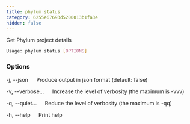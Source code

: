 ```yaml
---
title: phylum status
category: 6255e67693d5200013b1fa3e
hidden: false
---
```


Get Phylum project details

```sh
Usage: phylum status [OPTIONS]
```

### Options

-j, --json
&emsp; Produce output in json format (default: false)

-v, --verbose...
&emsp; Increase the level of verbosity (the maximum is -vvv)

-q, --quiet...
&emsp; Reduce the level of verbosity (the maximum is -qq)

-h, --help
&emsp; Print help
